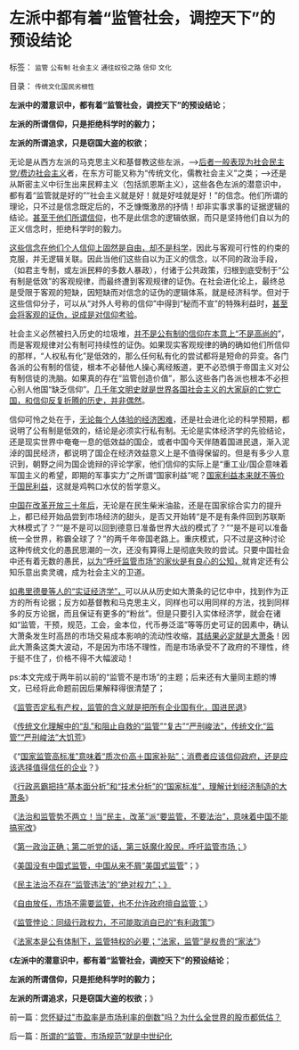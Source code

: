 # 左派中都有着“监管社会，调控天下”的预设结论

标签： `监管` `公有制` `社会主义` `通往奴役之路` `信仰` `文化` 

目录： `传统文化国民劣根性`

**左派中的潜意识中，都有着“监管社会，调控天下”的预设结论**；

**左派的所谓信仰，只是拒绝科学时的毅力；**

**左派的所谓追求，只是窃国大盗的权欲**；



无论是从西方左派的马克思主义和基督教这些左派，——>[后者一般表现为社会民主党/费边社会主义](../../../2012/2/17/费边社会主义和洋葱头的革命.md)者，在东方可能又称为“传统文化，儒教社会主义”之类；——>还是从斯密主义中衍生出来民粹主义（包括凯恩斯主义），这些各色左派的潜意识中，都有着“监管就是好的”“社会主义就是好！就是好哇就是好！”的信念。他们所谓的理论，只不过是信念既定后的，不乏慷慨激昂的抒情！却非实事求事的证据逻辑的结论。[甚至于他们所谓信仰](../../../2013/11/12/先验概念下的“敌我识别”的客观性，自由人怎么办？.md)，也不是此信念的逻辑依据，而只是坚持他们自以为的正义信念时，拒绝科学时的毅力。

[这些信念在他们个人信仰上固然是自由，却不是科学](../../../2009/11/27/有侵犯人权的哲学，没有不信“人权”的“信仰”.md)，因此与客观可行性的约束的克服，并无逻辑关联。因此当他们这些自以为正义的信念，以不同的政治手段，（如君主专制，或左派民粹的多数人暴政），付诸于公共政策，归根到底受制于“公有制是低效”的客观规律，而最终遭到客观规律的证伪。在社会进化论上，最终总是受限于客观的短缺，因短缺而对信念的证伪的逻辑体系，就是经济科学。但对于这些信仰分子，可以从“对外人号称的信仰”中得到“秘而不宣”的特殊利益时，[甚至会将客观的证伪，说成是对信仰考验](../../../2013/3/23/信仰越坚定，越是无可救药；.md)。

社会主义必然被扫入历史的垃圾堆，[并不是公有制的信仰在本意上“不是高尚的](../../../2012/4/9/公有制社会的道德层次由身份决定.md)”，而是客观规律对公有制可持续性的证伪。如果现实客观规律的确的确如他们所信仰的那样，“人权私有化”是低效的，那么任何私有化的尝试都将是短命的异变。各门各派的公有制的信徒，根本不必替他人操心离经叛道，更不必恐惧于帝国主义对公有制信徒的洗脑。如果真的存在“监管创造价值”，那么这些各门各派也根本不必担心别人他国“缺乏信仰”。[几千年文明史就是世界各国社会主义的大家庭的亡党亡国，和信仰反复折腾的历史，并非偶然](../../../2012/12/26/危机定义之“亡党”“亡国”“亡天下”.md)。

信仰可怜之处在于，[无论每个人体验的经济困难](../../../2011/9/21/民富是测算民主的量化指标.md)，还是社会进化论的科学预期，都说明了公有制是低效的，结论是必须实行私有制。无论是实体经济学的先验结论，还是现实世界中奄奄一息的低效益的国企，或者中国今天伴随着国进民退，渐入泥淖的国民经济，都说明了国企在经济效益意义上是不值得保留的。但是有多少人意识到，朝野之间为国企诡辩的评论学家，他们信仰的实际上是“重工业/国企意味着军国主义的希望，即期的军事实力”之所谓“国家利益”呢？[国家利益本来就不等价于国民利益](../../../2009/7/23/哈耶克通向奴役之路富国强兵？.md)，这就是鸡鸭口水仗的哲学意义。

[中国在改革开放三十年后](../../../2009/7/16/中国在党领导下取得民主自由的长足进步.md)，无论是在民生柴米油盐，还是在国家综合实力的提升上，都已经开始品尝到市场经济的甜头，是否又开始转“是不是有条件回到苏联斯大林模式了？”“是不是可以回到德意日准备世界大战的模式了？”“是不是可以准备统一全世界，称霸全球了？”的两千年帝国老路上。重庆模式，只不过是这种讨论这种传统文化的愚民思潮的一次，还没有算得上是彻底失败的尝试。只要中国社会中还有着无数的愚民，[以为“呼吁监管市场”的家伙是有良心的公知，](../../../2012/10/25/您是否认为（公有制＋民主）更亲切？.md)就肯定还有公知乐意出卖灵魂，成为社会主义的卫道。

[如弗里德曼等人的“实证经济学”，](../../../2013/4/18/为什么芝加哥学派弗里德曼的“实证经济学”是伪科学？.md)可以从从历史如大萧条的记忆中中，找到作为正方的所有论据；反方如基督教和马克思主义，同样也可以用同样的方法，找到同样多的反方论据，而且保证有更多的“粉丝”。但是只要引入实体经济学，就会在诸如“监管，干预，规范，工会，金本位，代币券泛滥”等等历史可证的因素中，确认大萧条发生时高昂的市场交易成本影响的流动性收缩，[其结果必定就是大萧条](http://darthvad.blog.163.com/blog/static/5339947020094100020525/)！因此大萧条这类大波动，不是因为市场不理性，而是市场承受不了政府的不理性，终于挺不住了，价格不得不大幅波动！

ps:本文完成于两年前以前的“监管不是市场”的主题；后来还有大量同主题的博文，已经将此命题前因后果解释得很清楚了；

《[监管否定私有产权，监管的含义就是把所有企业国有化，国进民退](../../../2013/5/17/监管的含义就是把所有企业国有化，国进民退.md)》

《[传统文化理解中的“乱”和阻止自救的“监管”“复古”“严刑峻法”，传统文化“监管”“严刑峻法”大饥荒](../../../2013/5/18/推动社会进步的违法“犯罪”，阻止转型的“监管”“严刑峻法”.md)》

《“[国家监管高标准”意味着“质次价高＋国家补贴”；消费者应该信仰政府，还是应该选择值得信任的企业](../../../2013/6/3/六一儿童节的奶粉“噩耗”.md)？》

《[行政恶霸把持“基本面分析”和“技术分析”的“国家标准”，理解计划经济制造的大萧条](../../../2013/6/8/股市分析的国家标准和监管.md)》

《[法治和监管势不两立！当“民主，改革”派“要监管，不要法治”，意味着中国不能搞宪改](../../../2013/6/9/给证监会和法学教授做常识扫盲：法治和监管势不两立！.md)》

《[第一政治正确；第二听党的话，第三妖魔化股民，呼吁监管市场；](../../../2013/6/18/职业股神的四大专业原则；.md)》

《[美国没有中国式监管，中国从来不屑“美国式监管](../../../2013/7/8/庄家是人治的产物，股市是法治的产物.md)”；》

《[民主法治不存在“监管违法”的“绝对权力”；》](../../../2013/7/16/传统文化中的“违法，劳教”介于“缺德与犯罪”之间.md)

《[自由放任，市场不需要监管，也不允许政府擅自监管；](../../../2013/7/19/自由放任和政府监管的各自前提，兼谈薛兆丰与叶檀的共识.md)》

《[监管悖论：同级行政权力，不可能取消自已的“有利政策”](../../../2013/11/11/监管悖论：同级行政权力，不可能取消自已的“有利政策”.md)》

《[法家本是公有体制下，监管特权的必要；“法家，监管”是权贵的“家法”](../../../2013/12/11/“肖钢变法”的“法家新政”，利好还是利空？牛市还是熊市？.md)》

《**左派中的潜意识中，都有着“监管社会，调控天下”的预设结论**；

**左派的所谓信仰，只是拒绝科学时的毅力；**

**左派的所谓追求，只是窃国大盗的权欲**；》

前一篇：[您怀疑过&quot;市盈率是市场利率的倒数&quot;吗？为什么全世界的股市都低估？](../../../2013/12/14/您怀疑过&quot;市盈率是市场利率的倒数&quot;吗？为什么全世界的股市都低估？.md)

后一篇：[所谓的“监管，市场规范”就是中世纪化](../../../2013/12/15/所谓的“监管，市场规范”就是中世纪化.md)